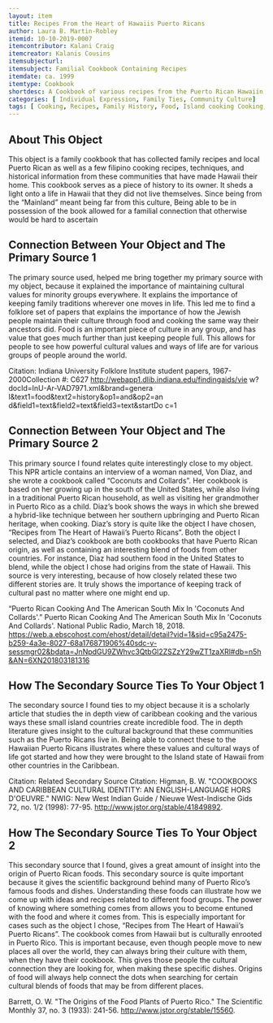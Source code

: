 ```yaml
---
layout: item
title: Recipes From the Heart of Hawaiis Puerto Ricans
author: Laura B. Martin-Robley	
itemid: 10-10-2019-0007
itemcontributor: Kalani Craig
itemcreator: Kalanis Cousins
itemsubjecturl: 
itemsubject: Familial Cookbook Containing Recipes
itemdate: ca. 1999
itemtype: Cookbook
shortdesc: A Cookbook of various recipes from the Puerto Rican Hawaiin community.
categories: [ Individual Expression, Family Ties, Community Culture] 
tags: [ Cooking, Recipes, Family History, Food, Island cooking Cooking, Puerto Rico Cooking, Hawaiian, Institute of Pacific Relations, Puerto Rican Immigration, Consumer Culture]
---
```


## About This Object 

This object is a family cookbook that has collected family recipes and local Puerto Rican as well as a few filipino cooking recipes, techniques, and historical information from these communities that have made Hawaii their home. This cookbook serves as a piece of history to its owner. It sheds a light onto a life in Hawaii that they did not live themselves. Since being from the “Mainland” meant being far from this culture, Being able to be in possession of the book allowed for a familial connection that otherwise would be hard to ascertain

## Connection Between Your Object and The Primary Source 1

The primary source used, helped me bring together my primary source with my object, because it explained the importance of maintaining cultural values for minority groups everywhere. It explains the importance of keeping family traditions wherever one moves in life. This led me to find a folklore set of papers that explains the importance of how the Jewish people maintain their culture through food and cooking the same way their ancestors did. Food is an important piece of culture in any group, and has value that goes much further than just keeping people full. This allows for people to see how powerful cultural values and ways of life are for various groups of people around the world.

Citation: Indiana University Folklore Institute student papers, 1967-2000Collection #: C627 http://webapp1.dlib.indiana.edu/findingaids/vie w?docId=InU-Ar-VAD7971.xml&brand=genera l&text1=food&text2=history&op1=and&op2=an d&field1=text&field2=text&field3=text&startDo c=1

## Connection Between Your Object and The Primary Source 2

This primary source I found relates quite interestingly close to my object. This NPR article contains an interview of a woman named, Von Diaz, and she wrote a cookbook called “Coconuts and Collards”. Her cookbook is based on her growing up in the south of the United States, while also living in a traditional Puerto Rican household, as well as visiting her grandmother in Puerto Rico as a child. Diaz’s book shows the ways in which she brewed a hybrid-like technique between her southern upbringing and Puerto Rican heritage, when cooking. Diaz’s story is quite like the object I have chosen, “Recipes from The Heart of Hawaii’s Puerto Ricans”. Both the object I selected, and Diaz’s cookbook are both cookbooks that have Puerto Rican origin, as well as containing an interesting blend of foods from other countries. For instance, Diaz had southern food in the United States to blend, while the object I chose had origins from the state of Hawaii. This source is very interesting, because of how closely related these two different stories are. It truly shows the importance of keeping track of cultural past no matter where one might end up.

“Puerto Rican Cooking And The American South Mix In 'Coconuts And Collards'.” Puerto Rican Cooking And The American South Mix In 'Coconuts And Collards'. National Public Radio, March 18, 2018. https://web.a.ebscohost.com/ehost/detail/detail?vid=1&sid=c95a2475-b259-4a3e-8027-68a176871906%40sdc-v-sessmgr02&bdata=JnNpdGU9ZWhvc3QtbGl2ZSZzY29wZT1zaXRl#db=n5h&AN=6XN201803181316

 ## How The Secondary Source Ties To Your Object 1

The secondary source I found ties to my object because it is a scholarly article that studies the in depth view of caribbean cooking and the various ways these small island countries create incredible food. The in depth literature gives insight to the cultural background that these communities such as the Puerto Ricans live in. Being able to connect these to the Hawaiian Puerto Ricans illustrates where these values and cultural ways of life got started and how they were brought to the Island state of Hawaii from other countries in the Caribbean.

Citation: Related Secondary Source Citation:
Higman, B. W. "COOKBOOKS AND CARIBBEAN CULTURAL IDENTITY: AN ENGLISH-LANGUAGE HORS D'OEUVRE." NWIG: New West Indian Guide / Nieuwe West-Indische Gids 72, no. 1/2 (1998): 77-95. http://www.jstor.org/stable/41849892.

## How The Secondary Source Ties To Your Object 2

This secondary source that I found, gives a great amount of insight into the origin of Puerto Rican foods. This secondary source is quite important because it gives the scientific background behind many of Puerto Rico’s famous foods and dishes. Understanding these foods can illustrate how we come up with ideas and recipes related to different food groups. The power of knowing where something comes from allows you to become entuned with the food and where it comes from. This is especially important for cases such as the object I chose, “Recipes from The Heart of Hawaii’s Puerto Ricans”. The cookbook comes from Hawaii but is culturally enrooted in Puerto Rico. This is important because, even though people move to new places all over the world, they can always bring their culture with them, when they have their cookbook. This gives those people the cultural connection they are looking for, when making these specific dishes. Origins of food will always help connect the dots when searching for certain cultural blends of foods that may be from different places. 

 
Barrett, O. W. "The Origins of the Food Plants of Puerto Rico." The Scientific Monthly 37, no. 3 (1933): 241-56. http://www.jstor.org/stable/15560. 




  






